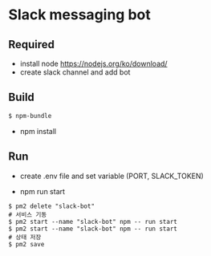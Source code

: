 # Slack messaging bot

## Required

- install node <https://nodejs.org/ko/download/>  
- create slack channel and add bot

## Build

```bash
$ npm-bundle
```

- npm install

## Run

- create .env file and set variable (PORT, SLACK_TOKEN)  

- npm run start

```shell
$ pm2 delete "slack-bot" 
# 서비스 기동
$ pm2 start --name "slack-bot" npm -- run start
$ pm2 start --name "slack-bot" npm -- run start
# 상태 저장
$ pm2 save
```  
